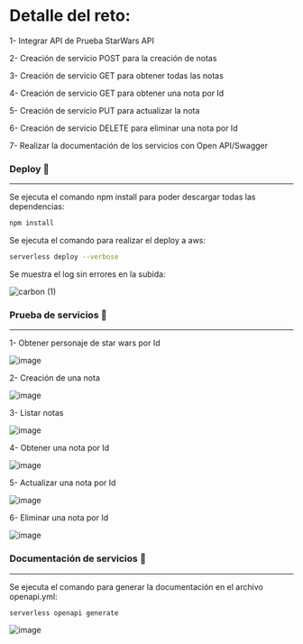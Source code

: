 <!--
title: 'Reto técnico'
description: 'Para el presente reto se realizó el desarrollo de una API en node js. con el framework Serverless con AWS '
layout: Doc
framework: v3
platform: AWS
language: nodeJS
priority: 1
authorLink: 'https://github.com/saulApp/serverless-challenge'
authorName: 'Saul Aranda Chavez.'
-->


# Detalle del reto:

1- Integrar API de Prueba StarWars API

2- Creación de servicio POST para la creación de notas 

3- Creación de servicio GET para obtener todas las notas

4- Creación de servicio GET para obtener una nota por Id

5- Creación de servicio PUT para actualizar la nota

6- Creación de servicio DELETE para eliminar una nota por Id

7- Realizar la documentación de los servicios con Open API/Swagger



### Deploy :runner:
---

Se ejecuta el comando npm install para poder descargar todas las dependencias:

```bash
npm install
```

Se ejecuta el comando para realizar el deploy a aws:

```bash
serverless deploy --verbose
```

Se muestra el log sin errores en la subida: 

![carbon (1)](https://user-images.githubusercontent.com/44443381/172071399-3bb1041b-a288-47aa-82a8-16879b748be8.png)


### Prueba de servicios 🚀
---

1- Obtener personaje de star wars por Id

![image](https://user-images.githubusercontent.com/44443381/172071535-55cacf48-fc7e-441d-83e3-ca29ff1c12ea.png)

2- Creación de una nota

![image](https://user-images.githubusercontent.com/44443381/172071746-677057f7-51eb-47fd-a031-92a0c27088b2.png)

3- Listar notas

![image](https://user-images.githubusercontent.com/44443381/172071667-8ceefe6e-1a02-456c-a15f-59c19bf1bd0d.png)

4- Obtener una nota por Id

![image](https://user-images.githubusercontent.com/44443381/172071699-f4067fea-7f0e-4019-b2f5-ae7ca984fc0b.png)

5- Actualizar una nota por Id

![image](https://user-images.githubusercontent.com/44443381/172071719-c635ac65-b3e9-4ea3-a807-d0aae252a13f.png)

6- Eliminar una nota por Id

![image](https://user-images.githubusercontent.com/44443381/172071729-04275f6d-e145-4f47-ab5d-c8497231db4d.png)

### Documentación de servicios :memo:
---

Se ejecuta el comando para generar la documentación en el archivo openapi.yml:

```bash
serverless openapi generate
```

![image](https://user-images.githubusercontent.com/44443381/172071845-6371fba5-2c57-4f28-8f73-3b522c5c8480.png)




